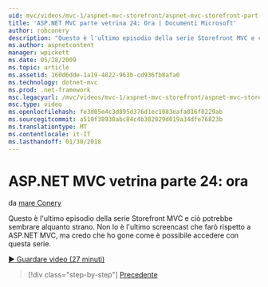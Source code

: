 ```yaml
---
uid: mvc/videos/mvc-1/aspnet-mvc-storefront/aspnet-mvc-storefront-part-24-finis
title: 'ASP.NET MVC parte vetrina 24: Ora | Documenti Microsoft'
author: robconery
description: "Questo è l'ultimo episodio della serie Storefront MVC e ciò potrebbe sembrare alquanto strano. Non lo è l'ultimo screencast che farò rispetto ad ASP.NET..."
ms.author: aspnetcontent
manager: wpickett
ms.date: 05/28/2009
ms.topic: article
ms.assetid: 160d6dde-1a19-4822-963b-cd936fb8afa0
ms.technology: dotnet-mvc
ms.prod: .net-framework
msc.legacyurl: /mvc/videos/mvc-1/aspnet-mvc-storefront/aspnet-mvc-storefront-part-24-finis
msc.type: video
ms.openlocfilehash: fe3d05e4c3d895d376d1ec1083eafa016f0229ab
ms.sourcegitcommit: a510f38930abc84c4b302029d019a34dfe76823b
ms.translationtype: MT
ms.contentlocale: it-IT
ms.lasthandoff: 01/30/2018
---
```

<a name="aspnet-mvc-storefront-part-24-finis"></a>ASP.NET MVC vetrina parte 24: ora
====================
da [mare Conery](https://github.com/robconery)

Questo è l'ultimo episodio della serie Storefront MVC e ciò potrebbe sembrare alquanto strano. Non lo è l'ultimo screencast che farò rispetto a ASP.NET MVC, ma credo che ho gone come è possibile accedere con questa serie.

[&#9654; Guardare video (27 minuti)](https://channel9.msdn.com/Blogs/ASP-NET-Site-Videos/aspnet-mvc-storefront-part-24-finis)

>[!div class="step-by-step"]
[Precedente](aspnet-mvc-storefront-part-23-getting-started-with-domain-driven-design.md)

